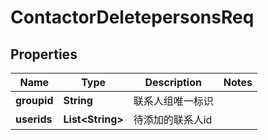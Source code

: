 # ContactorDeletepersonsReq

## Properties
Name | Type | Description | Notes
------------ | ------------- | ------------- | -------------
**groupid** | **String** | 联系人组唯一标识 | 
**userids** | **List&lt;String&gt;** | 待添加的联系人id | 
